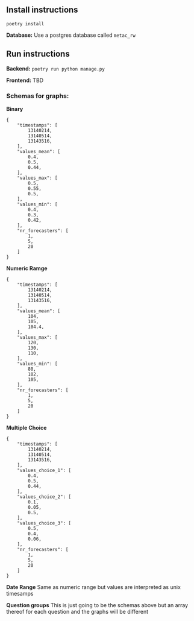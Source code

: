 ## Install instructions

`poetry install`

**Database:**
Use a postgres database called `metac_rw`

## Run instructions
**Backend:**
`poetry run python manage.py`

**Frontend:**
TBD

### Schemas for graphs:

**Binary**
```
{
    "timestamps": [
        13140214,
        13140514,
        13143516,
    ],
    "values_mean": [
        0.4,
        0.5,
        0.44,
    ],
    "values_max": [
        0.5,
        0.55,
        0.5,
    ],
    "values_min": [
        0.4,
        0.3,
        0.42,
    ],
    "nr_forecasters": [
        1,
        5,
        20
    ]
}
```

**Numeric Ramge**
```
{
    "timestamps": [
        13140214,
        13140514,
        13143516,
    ],
    "values_mean": [
        104,
        105,
        104.4,
    ],
    "values_max": [
        120,
        130,
        110,
    ],
    "values_min": [
        80,
        102,
        105,
    ],
    "nr_forecasters": [
        1,
        5,
        20
    ]
}
```

**Multiple Choice**

```
{
    "timestamps": [
        13140214,
        13140514,
        13143516,
    ],
    "values_choice_1": [
        0.4,
        0.5,
        0.44,
    ],
    "values_choice_2": [
        0.1,
        0.05,
        0.5,
    ],
    "values_choice_3": [
        0.5,
        0.4,
        0.06,
    ],
    "nr_forecasters": [
        1,
        5,
        20
    ]
}
```

**Date Range**
Same as numeric range but values are interpreted as unix timesamps


**Question groups**
This is just going to be the schemas above but an array thereof for each question and the graphs will be different

